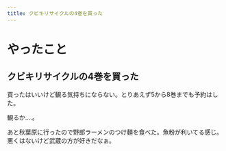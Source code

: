 ```yaml
---
title: クビキリサイクルの4巻を買った
---
```


# やったこと

## クビキリサイクルの4巻を買った

買ったはいいけど観る気持ちにならない。とりあえず5から8巻までも予約はした。

観るか‥‥。

あと秋葉原に行ったので野郎ラーメンのつけ麺を食べた。魚粉が利いてる感じ。悪くはないけど武蔵の方が好きだなぁ。
